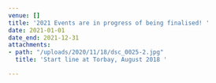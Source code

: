 ```yaml
---
venue: []
title: '2021 Events are in progress of being finalised! '
date: 2021-01-01
date_end: 2021-12-31
attachments:
- path: "/uploads/2020/11/18/dsc_0025-2.jpg"
  title: 'Start line at Torbay, August 2018 '

---
```

